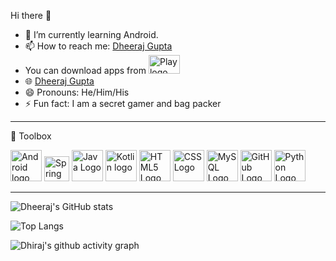 Hi there 👋
<!-- <p align="left"> <img src="https://komarev.com/ghpvc/?username=nero002&label=Profile%20views&color=0e75b6&style=flat" alt="nero002" /> </p> -->
<ul>
  
<li>🌱 I’m currently learning Android.</li>
<li><g-emoji class="g-emoji" alias="mailbox" fallback-src="https://github.githubassets.com/images/icons/emoji/unicode/1f4eb.png">📫</g-emoji> How to reach me: <a href="https://www.linkedin.com/in/dheerajgupta02/" rel="nofollow">Dheeraj Gupta</a></li>
<li>You can download apps from <a href="https://play.google.com/store/apps/developer?id=Proud+Banana" rel="nofollow"><img src="https://cdn.worldvectorlogo.com/logos/google-2.svg" alt="Play logo" width="50" height="30"/></a></li>
<li>🌐 <a href= "https://dheerajgupta.netlify.app/#/"> Dheeraj Gupta </a></li>
<li>😄 Pronouns: He/Him/His</li>
<li>⚡ Fun fact: I am a secret gamer and bag packer</li>

</ul>

---
🧰 Toolbox
 
<img src="https://cdn.worldvectorlogo.com/logos/android-logomark.svg" alt="Android logo" width="50" height="50"/>       <img src="https://cdn.worldvectorlogo.com/logos/spring-3.svg" alt="Spring logo" width="40" height="40"/>       <img src="https://cdn.worldvectorlogo.com/logos/java-4.svg" alt="Java Logo" width="50" height="50"/>       <img src="https://cdn.worldvectorlogo.com/logos/kotlin-2.svg" alt="Kotlin logo" width="50" height="50"/>         <img src="https://cdn.worldvectorlogo.com/logos/html5.svg" alt="HTML5 Logo" width="50" height="50"/>       <img src="https://cdn.worldvectorlogo.com/logos/css3.svg" alt="CSS Logo" width="50" height="50"/>       <img src="https://cdn.worldvectorlogo.com/logos/mysql-5.svg" alt="MySQL Logo" width="50" height="50"/>       <img src="https://cdn.worldvectorlogo.com/logos/git-icon.svg" alt="GitHub Logo" width="50" height="50"/>       <img src="https://cdn.worldvectorlogo.com/logos/python-5.svg" alt="Python Logo" width="50" height="50"/>    

---



![Dheeraj's GitHub stats](https://github-readme-stats.vercel.app/api?username=nero002&show_icons=true&theme=radical)

![Top Langs](https://camo.githubusercontent.com/af307bcaa8e23cc44add852f732bf5de62d7588114133bacc419c54e7d792dcd/68747470733a2f2f6769746875622d726561646d652d73746174732e76657263656c2e6170702f6170692f746f702d6c616e67732f3f757365726e616d653d6e65726f303032266c61796f75743d636f6d70616374267468656d653d7261646963616c)

<!-- <p><img align="center" src="https://github-readme-streak-stats.herokuapp.com/?user=nero002&" alt="nero002" /></p> -->
![Dhiraj's github activity graph](https://activity-graph.herokuapp.com/graph?username=nero002&theme=dracula)
